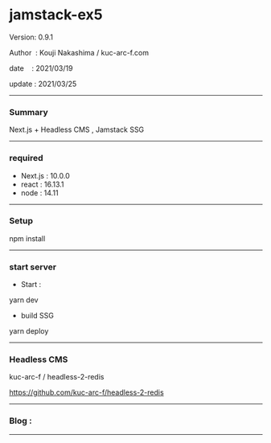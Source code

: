 # jamstack-ex5

 Version: 0.9.1

 Author  : Kouji Nakashima / kuc-arc-f.com

 date    : 2021/03/19

 update  : 2021/03/25

***
### Summary

Next.js + Headless CMS , Jamstack SSG

***
### required

* Next.js : 10.0.0
* react : 16.13.1
* node : 14.11

***
### Setup

npm install

***
### start server
* Start :

yarn dev

* build SSG

yarn deploy

***
### Headless CMS
kuc-arc-f / headless-2-redis

https://github.com/kuc-arc-f/headless-2-redis


***
### Blog : 


***


